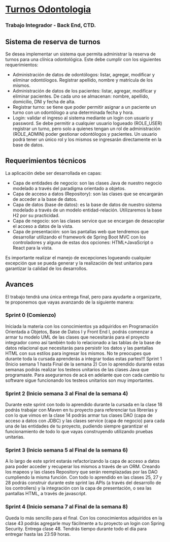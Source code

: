 # [Turnos Odontologia](presentacion/html/index.html)
### Trabajo Integrador - Back End, CTD.

## Sistema de reserva de turnos

Se desea implementar un sistema que permita administrar la reserva de turnos para una
clínica odontológica. Este debe cumplir con los siguientes requerimientos:

- Administración de datos de odontólogos: listar, agregar, modificar y eliminar
odontólogos. Registrar apellido, nombre y matrícula de los mismos.
- Administración de datos de los pacientes: listar, agregar, modificar y eliminar
pacientes. De cada uno se almacenan: nombre, apellido, domicilio, DNI y fecha de
alta.
- Registrar turno: se tiene que poder permitir asignar a un paciente un turno con
un odontólogo a una determinada fecha y hora.
- Login: validar el ingreso al sistema mediante un login con usuario y password. Se
debe permitir a cualquier usuario logueado (ROLE_USER) registrar un turno, pero
solo a quienes tengan un rol de administración (ROLE_ADMIN) poder gestionar
odontólogos y pacientes. Un usuario podrá tener un único rol y los mismos se
ingresarán directamente en la base de datos.


## Requerimientos técnicos

La aplicación debe ser desarrollada en capas:

- Capa de entidades de negocio: son las clases Java de nuestro negocio
modelado a través del paradigma orientado a objetos.
- Capa de acceso a datos (Repository): son las clases que se encargarán de
acceder a la base de datos.
- Capa de datos (base de datos): es la base de datos de nuestro sistema
modelado a través de un modelo entidad-relación. Utilizaremos la base H2 por su
practicidad.
- Capa de negocio: son las clases service que se encargan de desacoplar el
acceso a datos de la vista.
- Capa de presentación: son las pantallas web que tendremos que desarrollar
utilizando el framework de Spring Boot MVC con los controladores y alguna de
estas dos opciones: HTML+JavaScript o React para la vista.

Es importante realizar el manejo de excepciones logueando cualquier excepción que se
pueda generar y la realización de test unitarios para garantizar la calidad de los
desarrollos.

## Avances

El trabajo tendrá una única entrega final, pero para ayudarte a organizarte, te
proponemos que vayas avanzando de la siguiente manera:

### Sprint 0 (Comienzo)
Iniciada la materia con los conocimientos ya adquiridos en Programación Orientada a
Objetos, Base de Datos I y Front End I, podrás comenzar a armar tu modelo UML de las
clases que necesitarás para el proyecto integrador como así también todo lo relacionado
a las tablas de la base de datos relacional que necesitarás para persistir los datos y las
pantallas HTML con sus estilos para ingresar los mismos. No te preocupes que durante
toda la cursada aprenderás a integrar todas estas partes!!!
Sprint 1 (Inicio semana 1 hasta Final de la semana 2)
Con lo aprendido durante estas semanas podrás realizar los testeos unitarios de las
clases Java que programaste. Para asegurarnos de acá en adelante que con cada
cambio tu software sigue funcionando los testeos unitarios son muy importantes.

### Sprint 2 (Inicio semana 3 al Final de la semana 4)
Durante este sprint con todo lo aprendido durante la cursada en la clase 18 podrás
trabajar con Maven en tu proyecto para referenciar tus librerías y con lo que vimos en la
clase 14 podrás armar tus clases DAO (capa de acceso a datos con JDBC) y las clases
service (capa de negocio) para cada una de las entidades de tu proyecto, pudiendo
siempre garantizar el funcionamiento de todo lo que vayas construyendo utilizando
pruebas unitarias.

### Sprint 3 (Inicio semana 5 al Final de la semana 6)
A lo largo de este sprint estarás refactorizando la capa de acceso a datos para poder
acceder y recuperar los mismos a través de un ORM. Creando los mapeos y las clases
Repository que serán reemplazadas por las DAO cumpliendo la misma función.
Con todo lo aprendido en las clases 25, 27 y 28 podrás construir durante este sprint las
APIs (a través del desarrollo de los controllers) y la integración con la capa de
presentación, o sea las pantallas HTML, a través de javascript.

### Sprint 4 (Inicio semana 7 al Final de la semana 8)
Queda lo más sencillo para el final. Con los conocimientos adquiridos en la clase 43
podrás agregarle muy fácilmente a tu proyecto un login con Spring Security.
Entrega clase 48. Tendrás tiempo durante todo el día para entregar hasta las 23:59
horas.
